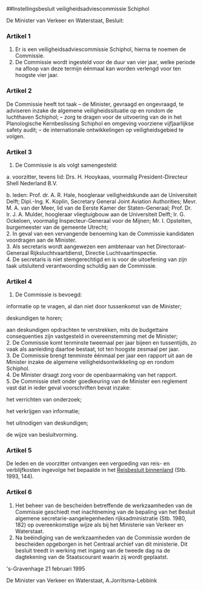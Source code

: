<meta http-equiv='Content-Type' content='text/html; charset=utf-8' />

##Instellingsbesluit veiligheidsadviescommissie Schiphol

De Minister van Verkeer en Waterstaat,   Besluit:    

### Artikel  1  

1.  Er is een veiligheidsadviescommissie Schiphol, hierna te noemen de Commissie.   
2.  De Commissie wordt ingesteld voor de duur van vier jaar, welke periode na afloop van deze termijn éénmaal kan worden verlengd voor ten hoogste vier jaar.   

### Artikel  2  

De Commissie heeft tot taak – de Minister, gevraagd en ongevraagd, te adviseren inzake de algemene veiligheidssituatie op en rondom de luchthaven Schiphol; – zorg te dragen voor de uitvoering van de in het Planologische Kernbeslissing Schiphol en omgeving voorziene vijfjaarlijkse safety audit; – de internationale ontwikkelingen op veiligheidsgebied te volgen.  

### Artikel  3  

1.  De Commissie is als volgt samengesteld: 

a. voorzitter, tevens lid: Drs. H. Hooykaas, voormalig President-Directeur Shell Nederland B.V.  

b. leden: Prof. dr. A. R. Hale, hoogleraar veiligheidskunde aan de Universiteit Delft; Dipl.-Ing. K. Koplin, Secretary General Joint Aviation Authorities; Mevr. M. A. van der Meer, lid van de Eerste Kamer der Staten-Generaal; Prof. Dr. Ir. J. A. Mulder, hoogleraar vliegtuigbouw aan de Universiteit Delft; Ir. G. Ockeloen, voormalig Inspecteur-Generaal voor de Mijnen; Mr. I. Opstelten, burgemeester van de gemeente Utrecht;     
2.  In geval van een vervangende benoeming kan de Commissie kandidaten voordragen aan de Minister.   
3.  Als secretaris wordt aangewezen een ambtenaar van het Directoraat-Generaal Rijksluchtvaartdienst, Directie Luchtvaartinspectie.   
4.  De secretaris is niet stemgerechtigd en is voor de uitoefening van zijn taak uitsluitend verantwoording schuldig aan de Commissie.   

### Artikel  4  

1.  De Commissie is bevoegd: 

informatie op te vragen, al dan niet door tussenkomst van de Minister;  

deskundigen te horen;  

aan deskundigen opdrachten te verstrekken, mits de budgettaire consequenties zijn vastgesteld in overeenstemming met de Minister;     
2.  De Commissie komt tenminste tweemaal per jaar bijeen en tussentijds, zo vaak als aanleiding daartoe bestaat, tot ten hoogste zesmaal per jaar.   
3.  De Commissie brengt tenminste éénmaal per jaar een rapport uit aan de Minister inzake de algemene veiligheidsontwikkeling op en rondom Schiphol.   
4.  De Minister draagt zorg voor de openbaarmaking van het rapport.   
5.  De Commissie stelt onder goedkeuring van de Minister een reglement vast dat in ieder geval voorschriften bevat inzake: 

het verrichten van onderzoek;  

het verkrijgen van informatie;  

het uitnodigen van deskundigen;  

de wijze van besluitvorming.     

### Artikel  5  

De leden en de voorzitter ontvangen een vergoeding van reis- en verblijfkosten ingevolge het bepaalde in het [Reisbesluit binnenland](../../../../../AMvB/reisbesluit/binnenland/BWBR0005889/README.md) (Stb. 1993, 144).  

### Artikel  6  

1.  Het beheer van de bescheiden betreffende de werkzaamheden van de Commissie geschiedt met inachtneming van de bepaling van het Besluit algemene secretarie-aangelegenheden rijksadministratie (Stb. 1980, 182) op overeenkomstige wijze als bij het Ministerie van Verkeer en Waterstaat.   
2.  Na beëindiging van de werkzaamheden van de Commissie worden de bescheiden opgeborgen in het Centraal archief van dit ministerie. Dit besluit treedt in werking met ingang van de tweede dag na de dagtekening van de Staatscourant waarin zij wordt geplaatst.   

's-Gravenhage 
21 februari 1995    

De 
Minister van Verkeer en Waterstaat, 
A.Jorritsma-Lebbink    
